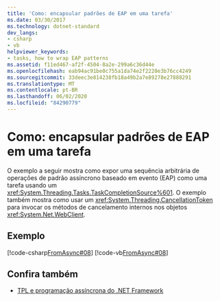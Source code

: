 ```yaml
---
title: 'Como: encapsular padrões de EAP em uma tarefa'
ms.date: 03/30/2017
ms.technology: dotnet-standard
dev_langs:
- csharp
- vb
helpviewer_keywords:
- tasks, how to wrap EAP patterns
ms.assetid: f11ed467-af2f-4504-8a2e-299a6c36d44e
ms.openlocfilehash: eab94ac91be0c755a1da74e2f2220e3b76cc4249
ms.sourcegitcommit: 33deec3e814238fb18a49b2a7e89278e27888291
ms.translationtype: MT
ms.contentlocale: pt-BR
ms.lasthandoff: 06/02/2020
ms.locfileid: "84290779"
---
```

# <a name="how-to-wrap-eap-patterns-in-a-task"></a>Como: encapsular padrões de EAP em uma tarefa
O exemplo a seguir mostra como expor uma sequência arbitrária de operações de padrão assíncrono baseado em evento (EAP) como uma tarefa usando um <xref:System.Threading.Tasks.TaskCompletionSource%601>. O exemplo também mostra como usar um <xref:System.Threading.CancellationToken> para invocar os métodos de cancelamento internos nos objetos <xref:System.Net.WebClient>.  
  
## <a name="example"></a>Exemplo  
 [!code-csharp[FromAsync#08](../../../samples/snippets/csharp/VS_Snippets_Misc/fromasync/cs/fromasync.cs#08)]
 [!code-vb[FromAsync#08](../../../samples/snippets/visualbasic/VS_Snippets_Misc/fromasync/vb/module1.vb#08)]  
  
## <a name="see-also"></a>Confira também

- [TPL e programação assíncrona do .NET Framework](tpl-and-traditional-async-programming.md)
